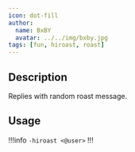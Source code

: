 ```yaml
---
icon: dot-fill
author:
  name: BxBY
  avatar: ../../img/bxby.jpg
tags: [fun, hiroast, roast]
---
```


## Description
Replies with random roast message.

## Usage
!!!info
`-hiroast <@user>`
!!!